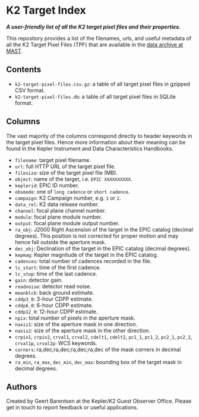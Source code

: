 # K2 Target Index

***A user-friendly list of all the K2 target pixel files and their properties.***

This repository provides a list of the filenames, urls, and useful metadata 
of all the K2 Target Pixel Files (TPF) that are available
in the [data archive at MAST](https://archive.stsci.edu/pub/k2/target_pixel_files/).


## Contents

* `k2-target-pixel-files.csv.gz`: a table of all target pixel files in gzipped CSV format. 
* `k2-target-pixel-files.db`: a table of all target pixel files in SQLite format.


## Columns

The vast majority of the columns correspond directly to header keywords
in the target pixel files.  Hence more information about their meaning
can be found in the Kepler Instrument and Data Characteristics Handbooks.

* `filename`: target pixel filename.
* `url`: full HTTP URL of the target pixel file.
* `filesize`: size of the target pixel file (MB). 
* `object`: name of the target, i.e. `EPIC XXXXXXXXXX`.
* `keplerid`: EPIC ID number.
* `obsmode`: one of `long cadence` or `short cadence`.
* `campaign`: K2 Campaign number, e.g. `1` or `2`.
* `data_rel`: K2 data release number.
* `channel`: focal plane channel number.
* `module`: focal plane module number.
* `output`: focal plane module output number.
* `ra_obj`: J2000 Right Ascension of the target in the EPIC catalog (decimal degrees).  This position is not corrected for proper motion and may hence fall outside the aperture mask.
* `dec_obj`: Declination of the target in the EPIC catalog (decimal degrees).
* `kepmag`: Kepler magnitude of the target in the EPIC catalog.
* `cadences`: total number of cadences recorded in the file.
* `lc_start`: time of the first cadence.
* `lc_stop`: time of the last cadence.
* `gain`: detector gain.
* `readnoise`: detector read noise.
* `meanblck`: back ground estimate.
* `cddp3_0`: 3-hour CDPP estimate.
* `cddp6_0`: 6-hour CDPP estimate.
* `cddp12_0`: 12-hour CDPP estimate.
* `npix`: total number of pixels in the aperture mask.
* `naxis1`: size of the aperture mask in one direction.
* `naxis2`: size of the aperture mask in the other direction.
* `crpix1`, `crpix2`, `crval1`, `crval2`, `cdelt1`, `cdelt2`, `pc1_1`, `pc1_2`, `pc2_1`, `pc2_2`, `crval1p`, `crval2p`: WCS keywords.
* `corners`: ra,dec;ra,dec;ra,dec;ra,dec of the mask corners in decimal degrees.
* `ra_min`, `ra_max`, `dec_min`, `dec_max`: bounding box of the target mask in decimal degrees.


## Authors

Created by Geert Barentsen at the Kepler/K2 Guest Observer Office.
Please get in touch to report feedback or useful applications.
